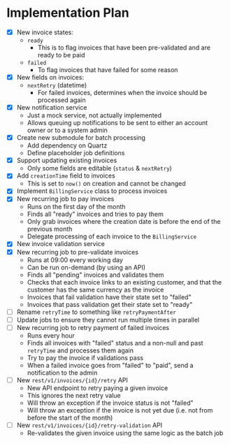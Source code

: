 # Implementation Plan

- [x] New invoice states:
    - `ready`
        - This is to flag invoices that have been pre-validated and are ready to be paid
    - `failed`
        - To flag invoices that have failed for some reason
- [x] New fields on invoices:
    - `nextRetry` (datetime)
        - For failed invoices, determines when the invoice should be processed again
- [x] New notification service
    - Just a mock service, not actually implemented
    - Allows queuing up notifications to be sent to either an account owner or to a system admin
- [x] Create new submodule for batch processing
    - Add dependency on Quartz
    - Define placeholder job definitions
- [x] Support updating existing invoices
    - Only some fields are editable (`status` & `nextRetry`)
- [x] Add `creationTime` field to invoices
    - This is set to `now()` on creation and cannot be changed
- [x] Implement `BillingService` class to process invoices
- [x] New recurring job to pay invoices
    - Runs on the first day of the month
    - Finds all "ready" invoices and tries to pay them
    - Only grab invoices where the creation date is before the end of the previous month
    - Delegate processing of each invoice to the `BillingService`
- [x] New invoice validation service
- [x] New recurring job to pre-validate invoices
    - Runs at 09:00 every working day
    - Can be run on-demand (by using an API)
    - Finds all "pending" invoices and validates them
    - Checks that each invoice links to an existing customer, and that the customer has the same currency as the invoice
    - Invoices that fail validation have their state set to "failed"
    - Invoices that pass validation get their state set to "ready"
- [ ] Rename `retryTime` to something like `retryPaymentAfter`
- [ ] Update jobs to ensure they cannot run multiple times in parallel
- [ ] New recurring job to retry payment of failed invoices
    - Runs every hour
    - Finds all invoices with "failed" status and a non-null and past `retryTime` and processes them again
    - Try to pay the invoice if validations pass
    - When a failed invoice goes from "failed" to "paid", send a notification to the admin
- [ ] New `rest/v1/invoices/{id}/retry` API
    - New API endpoint to retry paying a given invoice
    - This ignores the next retry value
    - Will throw an exception if the invoice status is not "failed"
    - Will throw an exception if the invoice is not yet due (i.e. not from before the start of the month)
- [ ] New `rest/v1/invoices/{id}/retry-validation` API
    - Re-validates the given invoice using the same logic as the batch job
